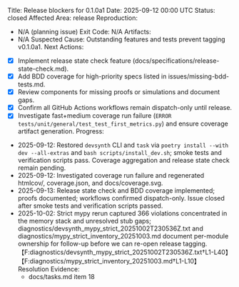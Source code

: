 Title: Release blockers for 0.1.0a1
Date: 2025-09-12 00:00 UTC
Status: closed
Affected Area: release
Reproduction:
  - N/A (planning issue)
Exit Code: N/A
Artifacts:
  - N/A
Suspected Cause: Outstanding features and tests prevent tagging v0.1.0a1.
Next Actions:
  - [x] Implement release state check feature (docs/specifications/release-state-check.md).
  - [x] Add BDD coverage for high-priority specs listed in issues/missing-bdd-tests.md.
  - [x] Review components for missing proofs or simulations and document gaps.
  - [x] Confirm all GitHub Actions workflows remain dispatch-only until release.
  - [x] Investigate fast+medium coverage run failure (`ERROR tests/unit/general/test_test_first_metrics.py`) and ensure coverage artifact generation.
Progress:
- 2025-09-12: Restored `devsynth` CLI and `task` via `poetry install --with dev --all-extras` and `bash scripts/install_dev.sh`; smoke tests and verification scripts pass. Coverage aggregation and release state check remain pending.
- 2025-09-12: Investigated coverage run failure and regenerated htmlcov/, coverage.json, and docs/coverage.svg.
- 2025-09-13: Release state check and BDD coverage implemented; proofs documented; workflows confirmed dispatch-only. Issue closed after smoke tests and verification scripts passed.
- 2025-10-02: Strict mypy rerun captured 366 violations concentrated in the memory stack and unresolved stub gaps; diagnostics/devsynth_mypy_strict_20251002T230536Z.txt and diagnostics/mypy_strict_inventory_20251003.md document per-module ownership for follow-up before we can re-open release tagging.【F:diagnostics/devsynth_mypy_strict_20251002T230536Z.txt†L1-L40】【F:diagnostics/mypy_strict_inventory_20251003.md†L1-L10】
Resolution Evidence:
  - docs/tasks.md item 18
